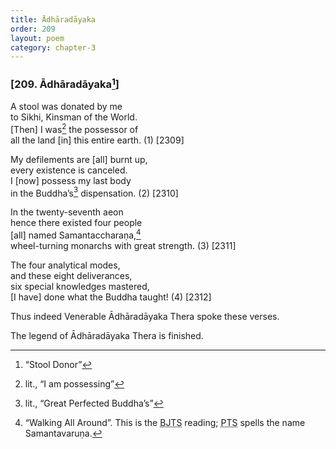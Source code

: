 ```yaml
---
title: Ādhāradāyaka
order: 209
layout: poem
category: chapter-3
---
```


### \[209. Ādhāradāyaka[^1]\]

A stool was donated by me  
to Sikhi, Kinsman of the World.  
\[Then\] I was[^2] the possessor of  
all the land \[in\] this entire earth. (1) \[2309\]

My defilements are \[all\] burnt up,  
every existence is canceled.  
I \[now\] possess my last body  
in the Buddha’s[^3] dispensation. (2) \[2310\]

In the twenty-seventh aeon  
hence there existed four people  
\[all\] named Samanta<span class="diacritics" data-state="on">c</span><span class="no-diacritics" data-state="off">ch</span>araṇa,[^4]  
wheel-turning monarchs with great strength. (3) \[2311\]

The four analytical modes,  
and these eight deliverances,  
six special knowledges mastered,  
\[I have\] done what the Buddha taught! (4) \[2312\]

Thus indeed Venerable Ādhāradāyaka Thera spoke these verses.

The legend of Ādhāradāyaka Thera is finished.

[^1]: “Stool Donor”

[^2]: lit., “I am possessing”

[^3]: lit., “Great Perfected Buddha’s”

[^4]: “Walking All Around”. This is the <abbr title="Buddha Jayanthi Tripitaka Series">BJTS</abbr> reading; <abbr title="Pali Text Society">PTS</abbr> spells the name Samantavaruṇa.
